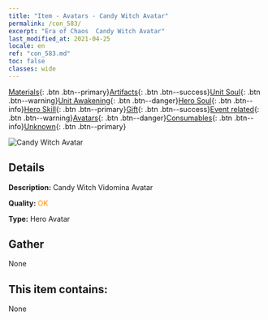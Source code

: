 ```yaml
---
title: "Item - Avatars - Candy Witch Avatar"
permalink: /con_583/
excerpt: "Era of Chaos  Candy Witch Avatar"
last_modified_at: 2021-04-25
locale: en
ref: "con_583.md"
toc: false
classes: wide
---
```

 [Materials](/Items/){: .btn .btn--primary}[Artifacts](/Items/Artifacts/){: .btn .btn--success}[Unit Soul](/Items/UnitSoul/){: .btn .btn--warning}[Unit Awakening](/Items/UnitAwakening/){: .btn .btn--danger}[Hero Soul](/Items/HeroSoul/){: .btn .btn--info}[Hero Skill](/Items/HeroSkill/){: .btn .btn--primary}[Gift](/Items/Gift/){: .btn .btn--success}[Event related](/Items/Events/){: .btn .btn--warning}[Avatars](/Items/Avatars/){: .btn .btn--danger}[Consumables](/Items/Consumables/){: .btn .btn--info}[Unknown](/Items/Unknown/){: .btn .btn--primary}

 ![Candy Witch Avatar](/images/h/h_Vidomina5.jpg)

## Details
 **Description:** Candy Witch Vidomina Avatar

 **Quality:** <span style="color: #FF8C00">OK</span>

 **Type:** Hero Avatar

## Gather

  None

## This item contains:

  None

